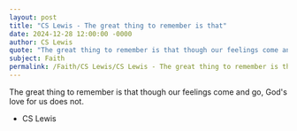 ```yaml
---
layout: post
title: "CS Lewis - The great thing to remember is that"
date: 2024-12-28 12:00:00 -0000
author: CS Lewis
quote: "The great thing to remember is that though our feelings come and go, God's love for us does not."
subject: Faith
permalink: /Faith/CS Lewis/CS Lewis - The great thing to remember is that
---
```


The great thing to remember is that though our feelings come and go, God's love for us does not.

- CS Lewis
